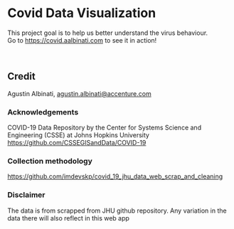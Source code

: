 # Covid Data Visualization


This project goal is to help us better understand the virus behaviour.  
Go to https://covid.aalbinati.com to see it in action!

&nbsp;
&nbsp;
&nbsp;

## Credit

Agustin Albinati, 
[agustin.albinati@accenture.com](mailto:agustin.albinati@accenture.com?subject=[Streamlit]%20Covid%20Data%20Visualization)

### Acknowledgements
COVID-19 Data Repository by the Center for Systems Science and Engineering (CSSE) at Johns Hopkins University
https://github.com/CSSEGISandData/COVID-19

### Collection methodology
https://github.com/imdevskp/covid_19_jhu_data_web_scrap_and_cleaning

### Disclaimer
The data is from scrapped from JHU github repository. Any variation in the data there will also reflect in this web app
